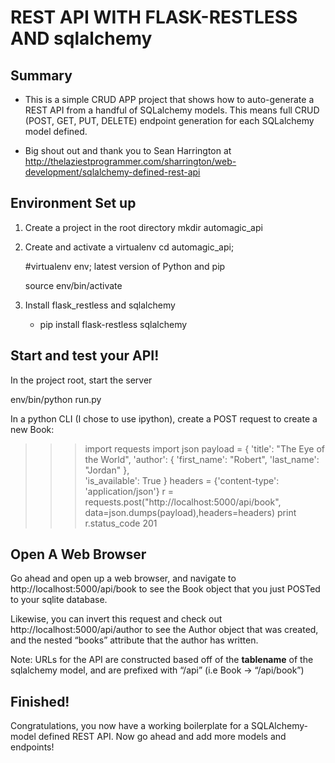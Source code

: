 
# REST API WITH FLASK-RESTLESS AND sqlalchemy



## Summary
* This is a simple CRUD APP project that shows how to auto-generate a REST API from a handful of SQLalchemy models. This means full CRUD (POST, GET, PUT, DELETE) endpoint generation for each SQLalchemy model defined.

* Big shout out and thank you to Sean Harrington at http://thelaziestprogrammer.com/sharrington/web-development/sqlalchemy-defined-rest-api


## Environment Set up
1. Create a project in the root directory
    mkdir automagic_api

2. Create and activate a virtualenv
    cd automagic_api;

    #virtualenv env; latest version of Python and pip


    source env/bin/activate

3. Install flask_restless and sqlalchemy

    * pip install flask-restless sqlalchemy

## Start and test your API!
In the project root, start the server

env/bin/python run.py

In a python CLI (I chose to use ipython), create a POST request to create a new Book:

>>> import requests
>>> import json
>>> payload = { 
    'title': "The Eye of the World",
    'author': {
        'first_name': "Robert",
        'last_name': "Jordan"
        },  
    'is_available': True
}
>>> headers = {'content-type': 'application/json'}
>>> r = requests.post("http://localhost:5000/api/book", data=json.dumps(payload),headers=headers)
>>> print r.status_code
201

## Open A Web Browser
Go ahead and open up a web browser, and navigate to http://localhost:5000/api/book to see the Book object that you just POSTed to your sqlite database.

Likewise, you can invert this request and check out http://localhost:5000/api/author to see the Author object that was created, and the nested “books” attribute that the author has written.

Note: URLs for the API are constructed based off of the __tablename__ of the sqlalchemy model, and are prefixed with “/api” (i.e Book -> “/api/book”)

## Finished!
Congratulations, you now have a working boilerplate for a SQLAlchemy-model defined REST API. Now go ahead and add more models and endpoints!
